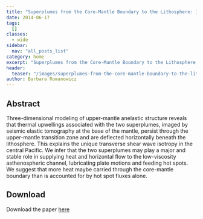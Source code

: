 ```yaml
---
title: "Superplumes from the Core-Mantle Boundary to the Lithosphere: Implications for Heat Flux"
date: 2014-06-17
tags:
  []
classes:
  - wide
sidebar:
  nav: "all_posts_list"
category: home
excerpt: "Superplumes from the Core-Mantle Boundary to the Lithosphere: Implications for Heat Flux"
header:
  teaser: "/images/superplumes-from-the-core-mantle-boundary-to-the-lithosphere/QVplume.gif"
author: Barbara Romanowicz
---
```


## Abstract 
Three-dimensional modeling of upper-mantle anelastic structure reveals that
thermal upwellings associated with the two superplumes, imaged by seismic
elastic tomography at the base of the mantle, persist through the upper-mantle
transition zone and are deflected horizontally beneath the lithosphere. This
explains the unique transverse shear wave isotropy in the central Pacific. We
infer that the two superplumes may play a major and stable role in supplying
heat and horizontal flow to the low-viscosity asthenospheric channel, lubricating plate motions and feeding hot spots. We suggest that more heat maybe carried through the core-mantle boundary than is accounted for by hot spot
fluxes alone.

## Download
Download the paper [here](https://128.32.149.148/wiki_br/images/4/47/Q02_science.pdf)
